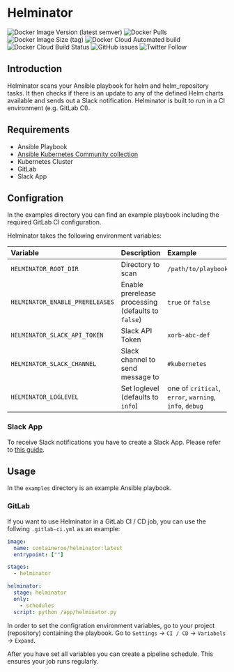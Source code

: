 # Helminator

![Docker Image Version (latest semver)](https://img.shields.io/docker/v/containeroo/helminator?style=flat-square)
![Docker Pulls](https://img.shields.io/docker/pulls/containeroo/helminator?style=flat-square)
![Docker Image Size (tag)](https://img.shields.io/docker/image-size/containeroo/helminator/latest?style=flat-square)
![Docker Cloud Automated build](https://img.shields.io/docker/cloud/automated/containeroo/helminator?style=flat-square)
![Docker Cloud Build Status](https://img.shields.io/docker/cloud/build/containeroo/helminator?style=flat-square)
![GitHub issues](https://img.shields.io/github/issues/containeroo/helminator?style=flat-square)
![Twitter Follow](https://img.shields.io/twitter/follow/containeroo?style=social)

## Introduction

Helminator scans your Ansible playbook for helm and helm_repository tasks.
It then checks if there is an update to any of the defined Helm charts available and sends out a Slack notification.
Helminator is built to run in a CI environment (e.g. GitLab CI).

## Requirements

- Ansible Playbook
- [Ansible Kubernetes Community collection](https://github.com/ansible-collections/community.kubernetes)
- Kubernetes Cluster
- GitLab
- Slack App

## Configration

In the examples directory you can find an example playbook including the required GitLab CI configuration.

Helminator takes the following environment variables:

|Variable|Description|Example|
|:--------|:-----------|:-------|
|`HELMINATOR_ROOT_DIR`|Directory to scan|`/path/to/playbook`|
|`HELMINATOR_ENABLE_PRERELEASES`|Enable prerelease processing (defaults to `false`)|`true` or `false`|
|`HELMINATOR_SLACK_API_TOKEN`|Slack API Token|`xorb-abc-def`|
|`HELMINATOR_SLACK_CHANNEL`|Slack channel to send message to|`#kubernetes`|
|`HELMINATOR_LOGLEVEL`|Set loglevel (defaults to `info`)|one of `critical`, `error`, `warning`, `info`, `debug`|

### Slack App

To receive Slack notifications you have to create a Slack App. Please refer to [this guide](https://github.com/slackapi/python-slackclient/blob/master/tutorial/01-creating-the-slack-app.md).

## Usage

In the `examples` directory is an example Ansible playbook.

### GitLab

If you want to use Helminator in a GitLab CI / CD job, you can use the follwing `.gitlab-ci.yml` as an example:

```yaml
image: 
  name: containeroo/helminator:latest
  entrypoint: [""]

stages:
  - helminator

helminator:
  stage: helminator
  only:
    - schedules
  script: python /app/helminator.py
```

In order to set the configration environment variables, go to your project (repository) containing the playbook. 
Go to `Settings` -> `CI / CD` -> `Variabels` -> `Expand`.

After you have set all variables you can create a pipeline schedule. This ensures your job runs regularly.
